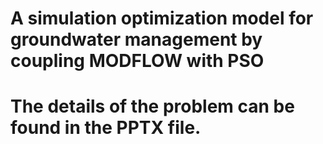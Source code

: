 # A simulation optimization model for groundwater management by coupling MODFLOW with PSO
# The details of the problem can be found in the PPTX file.
